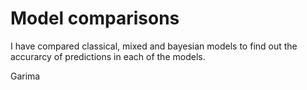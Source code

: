 # Model comparisons

I have compared classical, mixed and bayesian models to find out the accurarcy of predictions in each of the models.


 Garima
